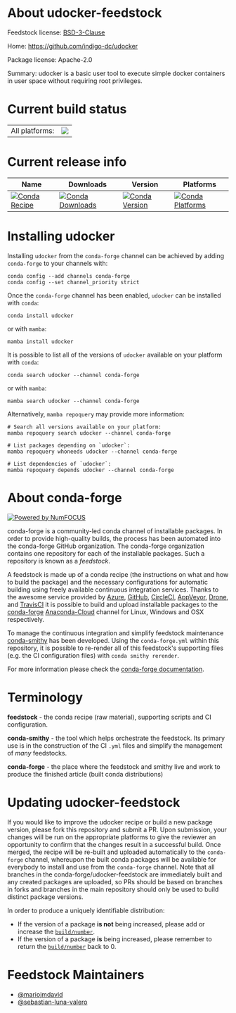 About udocker-feedstock
=======================

Feedstock license: [BSD-3-Clause](https://github.com/conda-forge/udocker-feedstock/blob/main/LICENSE.txt)

Home: https://github.com/indigo-dc/udocker

Package license: Apache-2.0

Summary: udocker is a basic user tool to execute simple docker containers in user space without requiring root privileges.

Current build status
====================


<table><tr><td>All platforms:</td>
    <td>
      <a href="https://dev.azure.com/conda-forge/feedstock-builds/_build/latest?definitionId=17245&branchName=main">
        <img src="https://dev.azure.com/conda-forge/feedstock-builds/_apis/build/status/udocker-feedstock?branchName=main">
      </a>
    </td>
  </tr>
</table>

Current release info
====================

| Name | Downloads | Version | Platforms |
| --- | --- | --- | --- |
| [![Conda Recipe](https://img.shields.io/badge/recipe-udocker-green.svg)](https://anaconda.org/conda-forge/udocker) | [![Conda Downloads](https://img.shields.io/conda/dn/conda-forge/udocker.svg)](https://anaconda.org/conda-forge/udocker) | [![Conda Version](https://img.shields.io/conda/vn/conda-forge/udocker.svg)](https://anaconda.org/conda-forge/udocker) | [![Conda Platforms](https://img.shields.io/conda/pn/conda-forge/udocker.svg)](https://anaconda.org/conda-forge/udocker) |

Installing udocker
==================

Installing `udocker` from the `conda-forge` channel can be achieved by adding `conda-forge` to your channels with:

```
conda config --add channels conda-forge
conda config --set channel_priority strict
```

Once the `conda-forge` channel has been enabled, `udocker` can be installed with `conda`:

```
conda install udocker
```

or with `mamba`:

```
mamba install udocker
```

It is possible to list all of the versions of `udocker` available on your platform with `conda`:

```
conda search udocker --channel conda-forge
```

or with `mamba`:

```
mamba search udocker --channel conda-forge
```

Alternatively, `mamba repoquery` may provide more information:

```
# Search all versions available on your platform:
mamba repoquery search udocker --channel conda-forge

# List packages depending on `udocker`:
mamba repoquery whoneeds udocker --channel conda-forge

# List dependencies of `udocker`:
mamba repoquery depends udocker --channel conda-forge
```


About conda-forge
=================

[![Powered by
NumFOCUS](https://img.shields.io/badge/powered%20by-NumFOCUS-orange.svg?style=flat&colorA=E1523D&colorB=007D8A)](https://numfocus.org)

conda-forge is a community-led conda channel of installable packages.
In order to provide high-quality builds, the process has been automated into the
conda-forge GitHub organization. The conda-forge organization contains one repository
for each of the installable packages. Such a repository is known as a *feedstock*.

A feedstock is made up of a conda recipe (the instructions on what and how to build
the package) and the necessary configurations for automatic building using freely
available continuous integration services. Thanks to the awesome service provided by
[Azure](https://azure.microsoft.com/en-us/services/devops/), [GitHub](https://github.com/),
[CircleCI](https://circleci.com/), [AppVeyor](https://www.appveyor.com/),
[Drone](https://cloud.drone.io/welcome), and [TravisCI](https://travis-ci.com/)
it is possible to build and upload installable packages to the
[conda-forge](https://anaconda.org/conda-forge) [Anaconda-Cloud](https://anaconda.org/)
channel for Linux, Windows and OSX respectively.

To manage the continuous integration and simplify feedstock maintenance
[conda-smithy](https://github.com/conda-forge/conda-smithy) has been developed.
Using the ``conda-forge.yml`` within this repository, it is possible to re-render all of
this feedstock's supporting files (e.g. the CI configuration files) with ``conda smithy rerender``.

For more information please check the [conda-forge documentation](https://conda-forge.org/docs/).

Terminology
===========

**feedstock** - the conda recipe (raw material), supporting scripts and CI configuration.

**conda-smithy** - the tool which helps orchestrate the feedstock.
                   Its primary use is in the construction of the CI ``.yml`` files
                   and simplify the management of *many* feedstocks.

**conda-forge** - the place where the feedstock and smithy live and work to
                  produce the finished article (built conda distributions)


Updating udocker-feedstock
==========================

If you would like to improve the udocker recipe or build a new
package version, please fork this repository and submit a PR. Upon submission,
your changes will be run on the appropriate platforms to give the reviewer an
opportunity to confirm that the changes result in a successful build. Once
merged, the recipe will be re-built and uploaded automatically to the
`conda-forge` channel, whereupon the built conda packages will be available for
everybody to install and use from the `conda-forge` channel.
Note that all branches in the conda-forge/udocker-feedstock are
immediately built and any created packages are uploaded, so PRs should be based
on branches in forks and branches in the main repository should only be used to
build distinct package versions.

In order to produce a uniquely identifiable distribution:
 * If the version of a package **is not** being increased, please add or increase
   the [``build/number``](https://docs.conda.io/projects/conda-build/en/latest/resources/define-metadata.html#build-number-and-string).
 * If the version of a package **is** being increased, please remember to return
   the [``build/number``](https://docs.conda.io/projects/conda-build/en/latest/resources/define-metadata.html#build-number-and-string)
   back to 0.

Feedstock Maintainers
=====================

* [@mariojmdavid](https://github.com/mariojmdavid/)
* [@sebastian-luna-valero](https://github.com/sebastian-luna-valero/)

